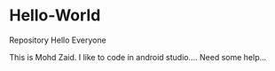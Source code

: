 # Hello-World
Repository
Hello Everyone

This is Mohd Zaid. I like to code in android studio....
Need some help...
